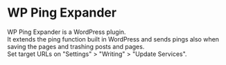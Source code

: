 # WP Ping Expander
WP Ping Expander is a WordPress plugin.  
It extends the ping function built in WordPress and sends pings also when saving the pages and trashing posts and pages.  
Set target URLs on "Settings" > "Writing" > "Update Services".
